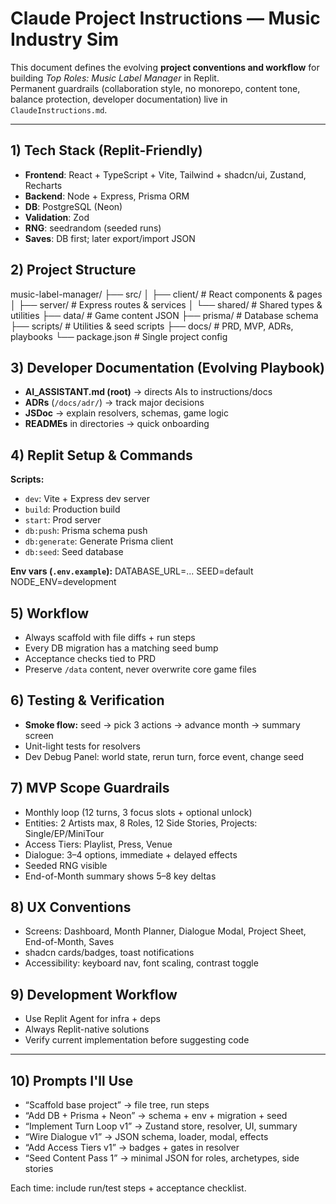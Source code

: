 # Claude Project Instructions — Music Industry Sim

This document defines the evolving **project conventions and workflow** for building *Top Roles: Music Label Manager* in Replit.  
Permanent guardrails (collaboration style, no monorepo, content tone, balance protection, developer documentation) live in `ClaudeInstructions.md`.

---
## 1) Tech Stack (Replit-Friendly)
- **Frontend**: React + TypeScript + Vite, Tailwind + shadcn/ui, Zustand, Recharts
- **Backend**: Node + Express, Prisma ORM
- **DB**: PostgreSQL (Neon)
- **Validation**: Zod  
- **RNG**: seedrandom (seeded runs)
- **Saves**: DB first; later export/import JSON

## 2) Project Structure
music-label-manager/
├── src/
│ ├── client/ # React components & pages
│ ├── server/ # Express routes & services
│ └── shared/ # Shared types & utilities
├── data/ # Game content JSON
├── prisma/ # Database schema
├── scripts/ # Utilities & seed scripts
├── docs/ # PRD, MVP, ADRs, playbooks
└── package.json # Single project config

## 3) Developer Documentation (Evolving Playbook)
- **AI_ASSISTANT.md (root)** → directs AIs to instructions/docs  
- **ADRs** (`/docs/adr/`) → track major decisions  
- **JSDoc** → explain resolvers, schemas, game logic  
- **READMEs** in directories → quick onboarding

## 4) Replit Setup & Commands
**Scripts:**
- `dev`: Vite + Express dev server  
- `build`: Production build  
- `start`: Prod server  
- `db:push`: Prisma schema push  
- `db:generate`: Generate Prisma client  
- `db:seed`: Seed database  

**Env vars (`.env.example`):**
DATABASE_URL=...
SEED=default
NODE_ENV=development

## 5) Workflow
- Always scaffold with file diffs + run steps  
- Every DB migration has a matching seed bump  
- Acceptance checks tied to PRD  
- Preserve `/data` content, never overwrite core game files  

## 6) Testing & Verification
- **Smoke flow:** seed → pick 3 actions → advance month → summary screen  
- Unit-light tests for resolvers  
- Dev Debug Panel: world state, rerun turn, force event, change seed  

## 7) MVP Scope Guardrails
- Monthly loop (12 turns, 3 focus slots + optional unlock)  
- Entities: 2 Artists max, 8 Roles, 12 Side Stories, Projects: Single/EP/MiniTour  
- Access Tiers: Playlist, Press, Venue  
- Dialogue: 3–4 options, immediate + delayed effects  
- Seeded RNG visible  
- End-of-Month summary shows 5–8 key deltas  

## 8) UX Conventions
- Screens: Dashboard, Month Planner, Dialogue Modal, Project Sheet, End-of-Month, Saves  
- shadcn cards/badges, toast notifications  
- Accessibility: keyboard nav, font scaling, contrast toggle

## 9) Development Workflow
- Use Replit Agent for infra + deps  
- Always Replit-native solutions  
- Verify current implementation before suggesting code  

---

## 10) Prompts I'll Use
- “Scaffold base project” → file tree, run steps  
- “Add DB + Prisma + Neon” → schema + env + migration + seed  
- “Implement Turn Loop v1” → Zustand store, resolver, UI, summary  
- “Wire Dialogue v1” → JSON schema, loader, modal, effects  
- “Add Access Tiers v1” → badges + gates in resolver  
- “Seed Content Pass 1” → minimal JSON for roles, archetypes, side stories  

Each time: include run/test steps + acceptance checklist.



